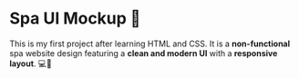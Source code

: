 # Spa UI Mockup 🌸

This is my first project after learning HTML and CSS. It is a **non-functional** spa website design featuring a **clean and modern UI** with a **responsive layout**. 💻📱
